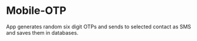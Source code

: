 # Mobile-OTP
App generates random six digit OTPs and sends to selected contact as SMS and saves them in databases.
